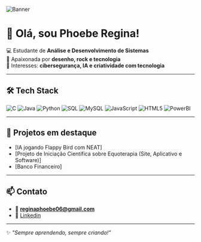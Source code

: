 <!-- Banner -->
![Banner](assets/banner.png)

# 👋 Olá, sou Phoebe Regina!
💻 Estudante de **Análise e Desenvolvimento de Sistemas**  
🎨 Apaixonada por **desenho, rock e tecnologia**  
🚀 Interesses: **cibersegurança, IA e criatividade com tecnologia**  

---

## 🛠️ Tech Stack
![C](https://img.shields.io/badge/C-00599C?style=for-the-badge&logo=c&logoColor=white)
![Java](https://img.shields.io/badge/Java-ED8B00?style=for-the-badge&logo=java&logoColor=white)
![Python](https://img.shields.io/badge/Python-3776AB?style=for-the-badge&logo=python&logoColor=white)
![SQL](https://img.shields.io/badge/SQL-003B57?style=for-the-badge&logo=database&logoColor=white)
![MySQL](https://img.shields.io/badge/MySQL-4479A1?style=for-the-badge&logo=mysql&logoColor=white)
![JavaScript](https://img.shields.io/badge/JavaScript-F7DF1E?style=for-the-badge&logo=javascript&logoColor=black)
![HTML5](https://img.shields.io/badge/HTML5-E34F26?style=for-the-badge&logo=html5&logoColor=white)
![PowerBI](https://img.shields.io/badge/PowerBI-F2C811?style=for-the-badge&logo=power-bi&logoColor=black)

---

## 🌟 Projetos em destaque
- [IA jogando Flappy Bird com NEAT]
- [Projeto de Iniciação Científica sobre Equoterapia (Site, Aplicativo e Software)] 
- [Banco Financeiro]  

---

## 📫 Contato
- 📧 **reginaphoebe06@gmail.com**  
- 💼 [Linkedin](www.linkedin.com/in/phoebe-ribeiro)   

---
✨ *"Sempre aprendendo, sempre criando!"*
